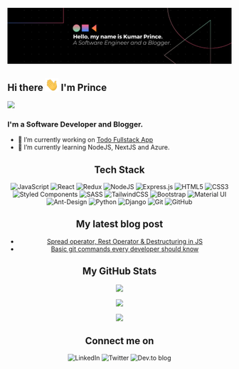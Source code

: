 <!--
**princekr96/princekr96** is a ✨ _special_ ✨ repository because its `README.md` (this file) appears on your GitHub profile.
Here are some ideas to get you started:
- 🔭 I’m currently working on ...
- 🌱 I’m currently learning ...
- 👯 I’m looking to collaborate on ...
- 🤔 I’m looking for help with ...
- 💬 Ask me about ...
- 📫 How to reach me: ...
- 😄 Pronouns: ...
- ⚡ Fun fact: ...
-->

[![MasterHead](https://github.com/princekr96/princekr96/blob/main/images/banner-new.png)](https://github.com/princekr96/princekr96/blob/main/images/banner-new.png)

## Hi there <img src="https://raw.githubusercontent.com/ABSphreak/ABSphreak/master/gifs/Hi.gif" width="30px"> I'm Prince
![](https://komarev.com/ghpvc/?username=princekr96)

### I'm a Software Developer and Blogger.

- 🔭 I’m currently working on [Todo Fullstack App](https://github.com/PayalSasmal10/ToDo-FullStack)
- 🌱 I’m currently learning NodeJS, NextJS and Azure.


<h2 align="center">Tech Stack</h2>
  <p align="center">
  <img alt="JavaScript" src="https://img.shields.io/badge/javascript-%23323330.svg?style=for-the-badge&logo=javascript&logoColor=%23F7DF1E"/>
  <img alt="React" src="https://img.shields.io/badge/react-%2320232a.svg?style=for-the-badge&logo=react&logoColor=%2361DAFB"/>
  <img alt="Redux" src="https://img.shields.io/badge/redux-%23593d88.svg?style=for-the-badge&logo=redux&logoColor=white"/>
  <img alt="NodeJS" src="https://img.shields.io/badge/node.js-%2343853D.svg?style=for-the-badge&logo=node-dot-js&logoColor=white"/>
  <img alt="Express.js" src="https://img.shields.io/badge/express.js-%23404d59.svg?style=for-the-badge&logo=express&logoColor=%2361DAFB"/>
  <img alt="HTML5" src="https://img.shields.io/badge/html5-%23E34F26.svg?style=for-the-badge&logo=html5&logoColor=white"/>
  <img alt="CSS3" src="https://img.shields.io/badge/css3-%231572B6.svg?style=for-the-badge&logo=css3&logoColor=white"/>
  <img alt="Styled Components" src="https://img.shields.io/badge/styled--components-DB7093?style=for-the-badge&logo=styled-components&logoColor=white"/>
  <img alt="SASS" src="https://img.shields.io/badge/SASS-hotpink.svg?style=for-the-badge&logo=SASS&logoColor=white"/>
  <img alt="TailwindCSS" src="https://img.shields.io/badge/tailwindcss-%2338B2AC.svg?style=for-the-badge&logo=tailwind-css&logoColor=white"/>
  <img alt="Bootstrap" src="https://img.shields.io/badge/bootstrap-%23563D7C.svg?style=for-the-badge&logo=bootstrap&logoColor=white"/>
  <img alt="Material UI" src="https://img.shields.io/badge/materialui-%230081CB.svg?style=for-the-badge&logo=material-ui&logoColor=white"/>
  <img alt="Ant-Design" src="https://img.shields.io/badge/-AntDesign-%230170FE?style=for-the-badge&logo=ant-design&logoColor=white"/>
  <img alt="Python" src="https://img.shields.io/badge/python-%2314354C.svg?style=for-the-badge&logo=python&logoColor=white"/>
  <img alt="Django" src="https://img.shields.io/badge/django-%23092E20.svg?style=for-the-badge&logo=django&logoColor=white"/>
  <img alt="Git" src="https://img.shields.io/badge/git-%23F05033.svg?style=for-the-badge&logo=git&logoColor=white"/>
  <img alt="GitHub" src="https://img.shields.io/badge/github-%23121011.svg?style=for-the-badge&logo=github&logoColor=white"/>
  </p>


<h2 align="center">My latest blog post</h2>
<ul align="center" list-style-position="inside">
  <li><a href="https://dev.to/princekr700/spread-operator-rest-operator-destructuring-in-js-4nbg">Spread operator, Rest Operator & Destructuring in JS</a></li>
  <li><a href="https://dev.to/princekr700/basic-git-commands-every-developer-should-know-1854">Basic git commands every developer should know</a></li>
</ul>


<h2 align="center">My GitHub Stats</h2>

<p align="center">
  <img src="https://github-readme-stats.vercel.app/api?username=princekr96&show_icons=true&theme=dark">
</p>

<p align="center">
  <img src="https://github-readme-stats.vercel.app/api/top-langs/?username=princekr96&&langs_count=3&&theme=dark">
</p>

<p align="center">
  <img src="https://github-profile-trophy.vercel.app/?username=princekr96&theme=gruvbox">
</p>


<h2 align="center">Connect me on</h2>

<p align="center">
  <img alt="LinkedIn" src="https://img.shields.io/badge/linkedin-%230077B5.svg?style=for-the-badge&logo=linkedin&logoColor=white">
  <img alt="Twitter" src="https://img.shields.io/badge/<princekr700>-%231DA1F2.svg?style=for-the-badge&logo=Twitter&logoColor=white" >
  <img alt="Dev.to blog" src="https://img.shields.io/badge/dev.to-princekr700?style=for-the-badge&logo=dev.to&logoColor=white" >
</p>

<!-- ### Let's connect
- [Linkedin](https://www.linkedin.com/in/kumar-prince-697650b1/)
- [Twitter](https://twitter.com/princekr700)
- [DEV](https://dev.to/princekr700) -->
